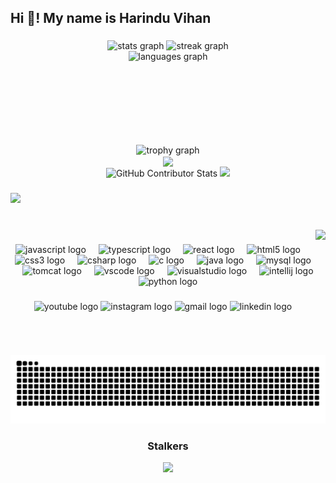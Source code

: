 <h2 align="left">Hi 👋! My name is Harindu Vihan</h2>

<!-- HTML -->
<!--
<img src="./kaggle-badges/CompetitionsRank/plastic-black.svg" />
<img src="./kaggle-plates/Competitions/white.svg" />  -->

###

<div align="center">
  <img src="https://github-readme-stats.vercel.app/api?username=HarinduVihan&hide_title=false&hide_rank=false&show_icons=true&include_all_commits=true&count_private=true&disable_animations=false&theme=great-gatsby&locale=en&hide_border=true" height="150" alt="stats graph"  />
  <img src="https://streak-stats.demolab.com?user=HarinduVihan&locale=en&mode=daily&theme=great-gatsby&hide_border=true&border_radius=5" height="150" alt="streak graph" />
</div>

<div align=center>
    <div style="display: flex; flex-direction: column; align-items: center;">
      <img src="https://github-readme-stats.vercel.app/api/top-langs?username=HarinduVihan&locale=en&hide_title=false&layout=compact&card_width=320&langs_count=5&theme=great-gatsby&hide_border=true" height="150" alt="languages graph"  />
      <img src="https://github-profile-trophy.vercel.app/?username=HarinduVihan&theme=dracula&column=4&row=3&margin-w=2&margin-h=1&no-frame=true&no-bg=true" alt="trophy graph" />  
    </div> 
    <img align="center" src="https://readme-stats-fork-mauve.vercel.app/api/top-langs/?username=HarinduVihan&theme=great-gatsby&hide_border=false&no-bg=true&no-frame=true&langs_count=6">
</div>

<div align=center>
    <img src="https://github-contributor-stats.vercel.app/api?username=HarinduVihan&limit=5&theme=dracula&combine_all_yearly_contributions=true" alt="GitHub Contributor Stats">
    <img height="235" src="https://wallpaperaccess.com/full/8030187.jpg"  />
</div>
  
     

</div>


###

<div alighn="center">
    <img src="https://github-readme-activity-graph.vercel.app/graph?username=HarinduVihan&theme=tokyo-night&"/>
</div>

###

<br clear="both">

<img align="right" height="200" src="https://i.imgflip.com/65efzo.gif"  />

###

<div align="center">
  <img src="https://cdn.jsdelivr.net/gh/devicons/devicon/icons/javascript/javascript-original.svg" height="30" alt="javascript logo"  />
  <img width="12" />
  <img src="https://cdn.jsdelivr.net/gh/devicons/devicon/icons/typescript/typescript-original.svg" height="30" alt="typescript logo"  />
  <img width="12" />
  <img src="https://cdn.jsdelivr.net/gh/devicons/devicon/icons/react/react-original.svg" height="30" alt="react logo"  />
  <img width="12" />
  <img src="https://cdn.jsdelivr.net/gh/devicons/devicon/icons/html5/html5-original.svg" height="30" alt="html5 logo"  />
  <img width="12" />
  <img src="https://cdn.jsdelivr.net/gh/devicons/devicon/icons/css3/css3-original.svg" height="30" alt="css3 logo"  />
  <img width="12" />
  <img src="https://cdn.jsdelivr.net/gh/devicons/devicon/icons/csharp/csharp-original.svg" height="30" alt="csharp logo"  />
  <img width="12" />
  <img src="https://cdn.jsdelivr.net/gh/devicons/devicon/icons/c/c-original.svg" height="30" alt="c logo"  />
  <img width="12" />
  <img src="https://cdn.jsdelivr.net/gh/devicons/devicon/icons/java/java-original.svg" height="30" alt="java logo"  />
  <img width="12" />
  <img src="https://cdn.jsdelivr.net/gh/devicons/devicon/icons/mysql/mysql-original.svg" height="30" alt="mysql logo"  />
  <img width="12" />
  <img src="https://cdn.jsdelivr.net/gh/devicons/devicon/icons/tomcat/tomcat-original.svg" height="30" alt="tomcat logo"  />
  <img width="12" />
  <img src="https://cdn.jsdelivr.net/gh/devicons/devicon/icons/vscode/vscode-original.svg" height="30" alt="vscode logo"  />
  <img width="12" />
  <img src="https://cdn.jsdelivr.net/gh/devicons/devicon/icons/visualstudio/visualstudio-plain.svg" height="30" alt="visualstudio logo"  />
  <img width="12" />
  <img src="https://cdn.jsdelivr.net/gh/devicons/devicon/icons/intellij/intellij-original.svg" height="30" alt="intellij logo"  />
  <img width="12" />
  <img src="https://cdn.jsdelivr.net/gh/devicons/devicon/icons/python/python-original.svg" height="30" alt="python logo"  />
</div>

###

<div align="center">
  <img src="https://img.shields.io/static/v1?message=Youtube&logo=youtube&label=&color=FF0000&logoColor=white&labelColor=&style=for-the-badge" height="35" alt="youtube logo"  />
  <img src="https://img.shields.io/static/v1?message=Instagram&logo=instagram&label=&color=E4405F&logoColor=white&labelColor=&style=for-the-badge" height="35" alt="instagram logo"  />
  <img src="https://img.shields.io/static/v1?message=Gmail&logo=gmail&label=&color=D14836&logoColor=white&labelColor=&style=for-the-badge" height="35" alt="gmail logo"  />
  <img src="https://img.shields.io/static/v1?message=LinkedIn&logo=linkedin&label=&color=0077B5&logoColor=white&labelColor=&style=for-the-badge" height="35" alt="linkedin logo"  />
</div>

###

<br clear="both">

<img src="https://raw.githubusercontent.com/HarinduVihan/HarinduVihan/output/snake.svg" alt="Snake animation" />

<!---![@Harindu-gru #30NitesOfCode](https://www.codedex.io/api/petStatus?user=Harindu)--->

###

<div align="center">
  <h3>Stalkers</h3>
  <img src="https://profile-counter.glitch.me/HarinduVihan/count.svg?"  />
<!--   <img src="https://komarev.com/ghpvc/?username=HarinduVihan&label=Stalkers&color=2ec27e&style=for-the-badge" alt="HarinduVihan" /> -->
</div>

